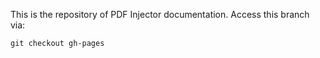 This is the repository of PDF Injector documentation.
Access this branch via:

```
git checkout gh-pages
```